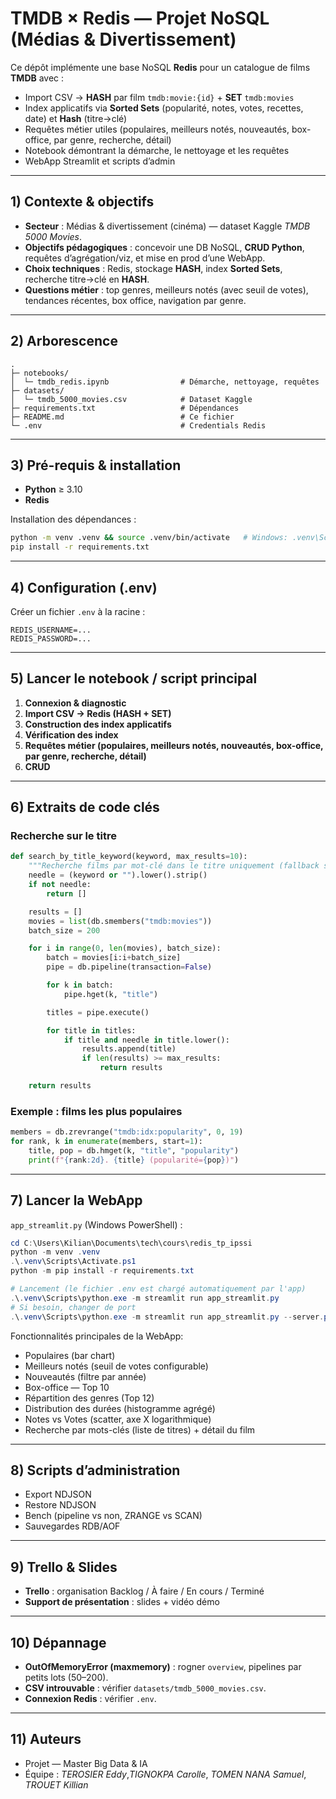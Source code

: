 # TMDB × Redis — Projet NoSQL (Médias & Divertissement)

Ce dépôt implémente une base NoSQL **Redis** pour un catalogue de films **TMDB** avec :
- Import CSV → **HASH** par film `tmdb:movie:{id}` + **SET** `tmdb:movies`
- Index applicatifs via **Sorted Sets** (popularité, notes, votes, recettes, date) et **Hash** (titre→clé)
- Requêtes métier utiles (populaires, meilleurs notés, nouveautés, box-office, par genre, recherche, détail)
- Notebook démontrant la démarche, le nettoyage et les requêtes
- WebApp Streamlit et scripts d’admin

---

## 1) Contexte & objectifs

- **Secteur** : Médias & divertissement (cinéma) — dataset Kaggle *TMDB 5000 Movies*.
- **Objectifs pédagogiques** : concevoir une DB NoSQL, **CRUD Python**, requêtes d’agrégation/viz, et mise en prod d’une WebApp.
- **Choix techniques** : Redis, stockage **HASH**, index **Sorted Sets**, recherche titre→clé en **HASH**.
- **Questions métier** : top genres, meilleurs notés (avec seuil de votes), tendances récentes, box office, navigation par genre.

---

## 2) Arborescence

```
.
├─ notebooks/
│  └─ tmdb_redis.ipynb                # Démarche, nettoyage, requêtes
├─ datasets/
│  └─ tmdb_5000_movies.csv            # Dataset Kaggle
├─ requirements.txt                   # Dépendances
├─ README.md                          # Ce fichier
└─ .env                               # Credentials Redis
```

---

## 3) Pré-requis & installation

- **Python** ≥ 3.10
- **Redis**

Installation des dépendances :
```bash
python -m venv .venv && source .venv/bin/activate   # Windows: .venv\Scripts\activate
pip install -r requirements.txt
```

---

## 4) Configuration (.env)

Créer un fichier `.env` à la racine :
```env
REDIS_USERNAME=...
REDIS_PASSWORD=...
```

---

## 5) Lancer le notebook / script principal

1. **Connexion & diagnostic**
2. **Import CSV → Redis (HASH + SET)**
3. **Construction des index applicatifs**
4. **Vérification des index**
5. **Requêtes métier (populaires, meilleurs notés, nouveautés, box-office, par genre, recherche, détail)**
6. **CRUD**

---

## 6) Extraits de code clés

### Recherche sur le titre
```python
def search_by_title_keyword(keyword, max_results=10):
    """Recherche films par mot-clé dans le titre uniquement (fallback sans RediSearch)"""
    needle = (keyword or "").lower().strip()
    if not needle:
        return []

    results = []
    movies = list(db.smembers("tmdb:movies"))
    batch_size = 200

    for i in range(0, len(movies), batch_size):
        batch = movies[i:i+batch_size]
        pipe = db.pipeline(transaction=False)

        for k in batch:
            pipe.hget(k, "title")

        titles = pipe.execute()

        for title in titles:
            if title and needle in title.lower():
                results.append(title)
                if len(results) >= max_results:
                    return results

    return results
```

### Exemple : films les plus populaires
```python
members = db.zrevrange("tmdb:idx:popularity", 0, 19)
for rank, k in enumerate(members, start=1):
    title, pop = db.hmget(k, "title", "popularity")
    print(f"{rank:2d}. {title} (popularité={pop})")
```

---

## 7) Lancer la WebApp

`app_streamlit.py` (Windows PowerShell) :
```powershell
cd C:\Users\Kilian\Documents\tech\cours\redis_tp_ipssi
python -m venv .venv
.\.venv\Scripts\Activate.ps1
python -m pip install -r requirements.txt

# Lancement (le fichier .env est chargé automatiquement par l'app)
.\.venv\Scripts\python.exe -m streamlit run app_streamlit.py
# Si besoin, changer de port
.\.venv\Scripts\python.exe -m streamlit run app_streamlit.py --server.port 8502
```

Fonctionnalités principales de la WebApp:
- Populaires (bar chart)
- Meilleurs notés (seuil de votes configurable)
- Nouveautés (filtre par année)
- Box-office — Top 10
- Répartition des genres (Top 12)
- Distribution des durées (histogramme agrégé)
- Notes vs Votes (scatter, axe X logarithmique)
- Recherche par mots-clés (liste de titres) + détail du film

---

## 8) Scripts d’administration

- Export NDJSON  
- Restore NDJSON  
- Bench (pipeline vs non, ZRANGE vs SCAN)  
- Sauvegardes RDB/AOF

---

## 9) Trello & Slides

- **Trello** : organisation Backlog / À faire / En cours / Terminé  
- **Support de présentation** : slides + vidéo démo

---

## 10) Dépannage

- **OutOfMemoryError (maxmemory)** : rogner `overview`, pipelines par petits lots (50–200).  
- **CSV introuvable** : vérifier `datasets/tmdb_5000_movies.csv`.  
- **Connexion Redis** : vérifier `.env`.

---

## 11) Auteurs

- Projet — Master Big Data & IA  
- Équipe : *TEROSIER Eddy*,*TIGNOKPA Carolle*, *TOMEN NANA Samuel*, *TROUET Killian*  